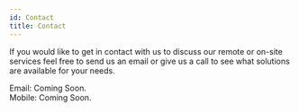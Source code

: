 ```yaml
---
id: Contact
title: Contact
---
```


If you would like to get in contact with us to discuss our remote or on-site services feel free to send us an email or give us a call to see what solutions are available for your needs.

Email: Coming Soon.<br/>
Mobile: Coming Soon.
